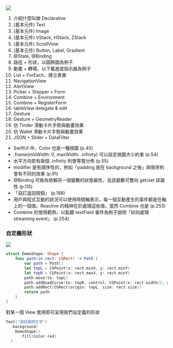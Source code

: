 
[![](https://cf-assets2.tenlong.com.tw/products/images/000/154/714/webp/9789864344789_bc.webp?1606208192)](https://www.tenlong.com.tw/products/9789864344789)

1. 介紹什麼叫做 Declarative 
2. (基本元件) Text
3. (基本元件) Image
4. (基本元件) VStack, HStack, ZStack
5. (基本元件) ScrollView
6. (基本元件) Button, Label, Gradient
7. @State, @Binding
8. 路徑 + 形狀，以圓餅圖為例子
9. 動畫 + 轉場，以下載進度指示器為例子
10. List + ForEach，建立表單
11. NavigationView 
12. AlertView
13. Picker + Stepper = Form
14. Combine + Environment
15. Combine + RegisterForm
16. tableView delegate & edit
17. Gesture
18. Gesture + GeometryReader
19. 仿 Tinder 滑動卡片手勢與動畫效果
20. 仿 Wallet 滑動卡片手勢與動畫效果
21. JSON + Slider = DataFilter


- SwiftUI 中，Color 也是一種視圖 (p.40)
- .frame(minWidth: 0, maxWidth: .infinity) 可以設定視圖大小約束 (p.54)
- 水平方向若有兩個 .infinity 則會等寬分佈 (p.55)
- modifier 是有順序性的，例如「padding 放在 background 之後」與倒序則會有不同的效果 (p.91)
- @Binding 可做為依賴另一個變數的狀態屬性，且該變數可雙向 get/set 該屬性 (p.115)
- 「自訂返回按鈕」 (p.188)
- 用戶與程式互動的狀況可以使用時間軸表示，每一個互動產生的事件都是在軸上的一個值。Reactive 的精神在於處理這些值，當然 Combine 也是 (p.253)
- Combine 的使用範例，以監聽 textField 事件為例子說明「如何處理 streaming event」 (p.254)

### 自定義形狀
![](https://imgur.com/0lCwyGi)
```swift
struct DemoShape: Shape {
    func path(in rect: CGRect) -> Path {
        var path = Path()
        let topL = CGPoint(x: rect.minX, y: rect.minY)
        let topR = CGPoint(x: rect.maxX, y: rect.minY)
        path.move(to: topL)
        path.addQuadCurve(to: topR, control: CGPoint(x: rect.width/2, y: -(rect.width*0.1)))
        path.addRect(CGRect(origin: topL, size: rect.size))
        return path
    }
}
```
對某一個 View 套用即可呈現我們自定義的形狀
```swift
Text("測試說明文字")
  .background(
    DemoShape()
      .fill(Color.red)
  )
```
